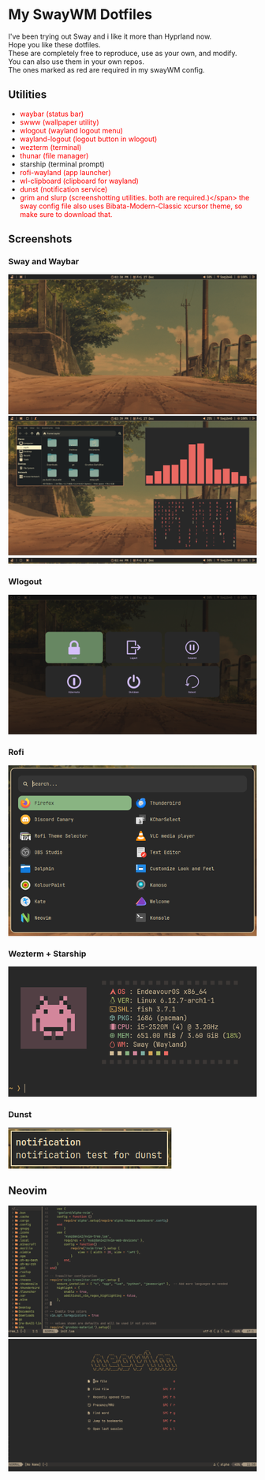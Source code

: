 # My SwayWM Dotfiles
I've been trying out Sway and i like it more than Hyprland now.\
Hope you like these dotfiles.\
These are completely free to reproduce, use as your own, and modify.\
You can also use them in your own repos.\
The ones marked as red are required in my swayWM config.
## Utilities
- <span style="color: red">waybar (status bar)</span>
- <span style="color: red">swww (wallpaper utility)</span>
- <span style="color: red">wlogout (wayland logout menu)</span>
- <span style="color: red">wayland-logout (logout button in wlogout)</span>
- <span style="color: red">wezterm (terminal)</span>
- <span style="color: red">thunar (file manager)</span>
- starship (terminal prompt)
- <span style="color: red">rofi-wayland (app launcher)</span>
- <span style="color: red">wl-clipboard (clipboard for wayland)</span>
- <span style="color: red">dunst (notification service)</span>
- <span style="color: red">grim and slurp (screenshotting utilities. both are required.)\</span>
the sway config file also uses Bibata-Modern-Classic xcursor theme, so make sure to download that.
## Screenshots
### Sway and Waybar
<img src="assets/sway1.png">

<img src="assets/swaywm1.png">

<img src="assets/waybar.png">

### Wlogout

<img src="assets/wlogout.png">

### Rofi

<img src="assets/rofi.png">

### Wezterm + Starship

<img src="assets/wezterm.png">

### Dunst

<img src="assets/dunst.png">

## Neovim

<img src="assets/nvim1.png">

<img src="assets/neovim1.png">
